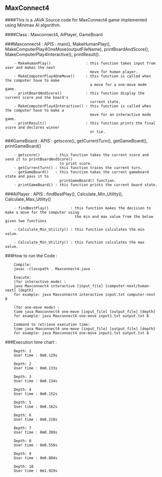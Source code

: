 ## MaxConnect4

####This is a JAVA Source code for MaxConnect4 game implemented using Minimax AI algorithm.

####Class : Maxconnect4, AiPlayer, GameBoard
	 
###Maxconnect4 :
        APIS : main(), MakeHumanPlay(),  MakeComputerPlay4OneMove(outputFileName), printBoardAndScore(),        
               MakeComputerPlay4Interactive(), printResult().
	
        - MakeHumanPlay()                : this function takes input from user and makes the next 
                                           move for human player.
        - MakeComputerPlay4OneMove()     : this function is called when the computer have to make 
                                           a move for a one-move mode game.
        - printBoardAndScore()           : this function display the current score and the board's 
                                           current state.
        - MakeComputerPlay4Interactive() : this function is called when the computer have to make a 
                                           move for an interactive mode game.
        - printResult()                  : this function prints the final score and declares winner 
                                           or tie.

        
###GameBoard :
        APIS : getscore(), getCurrentTurn(), getGameBoard(), printGameBoard()

        - getscore()       : this function takes the current score and send it to printBoardAndScore() 
                             to print score.
        - getCurrentTurn() : this function traces the current turn.
        - getGameBoard()   : this function takes the current gameboard state and pass it to 
                             printGameBoard() function.
        - printGameBoard() : this function prints the current board state.
        

###AiPlayer :
        APIS : findBestPlay(), Calculate_Min_Utility(), Calculate_Max_Utility()

        - findBestPlay()          : this function makes the decision to make a move for the computer using 
                                    the min and max value from the below given two functions

        - Calculate_Min_Utility() : this function calculates the min value.
        
        - Calculate_Min_Utility() : this function calculates the max value.


###How to run the Code :

        Compile:
        javac -classpath . Maxconnect4.java
	
        Execute:
        (for interactive mode) :
        java Maxconnect4 interactive [input_file] [computer-next/human-next] [depth]  
        for example: java Maxconnect4 interactive input.txt computer-next 8

        (for one-move mode) :
        time java Maxconnect4 one-move [input_file] [output_file] [depth]  
        for example: java Maxconnect4 one-move input1.txt output.txt 8

        Command to retrieve execution time:
        time java Maxconnect4 one-move [input_file] [output_file] [depth]  
        for example: java Maxconnect4 one-move input1.txt output.txt 8


###Execution time chart :
        
        Depth: 1
        User time : 0m0.129s

        Depth: 2
        User time : 0m0.133s

        Depth: 3
        User time : 0m0.134s

        Depth: 4
        User time : 0m0.152s

        Depth: 5
        User time : 0m0.162s

        Depth: 6
        User time : 0m0.218s

        Depth: 7
        User time : 0m0.389s

        Depth: 8
        User time : 0m0.558s

        Depth: 9
        User time : 0m0.884s

        Depth: 10
        User time : 0m1.929s

